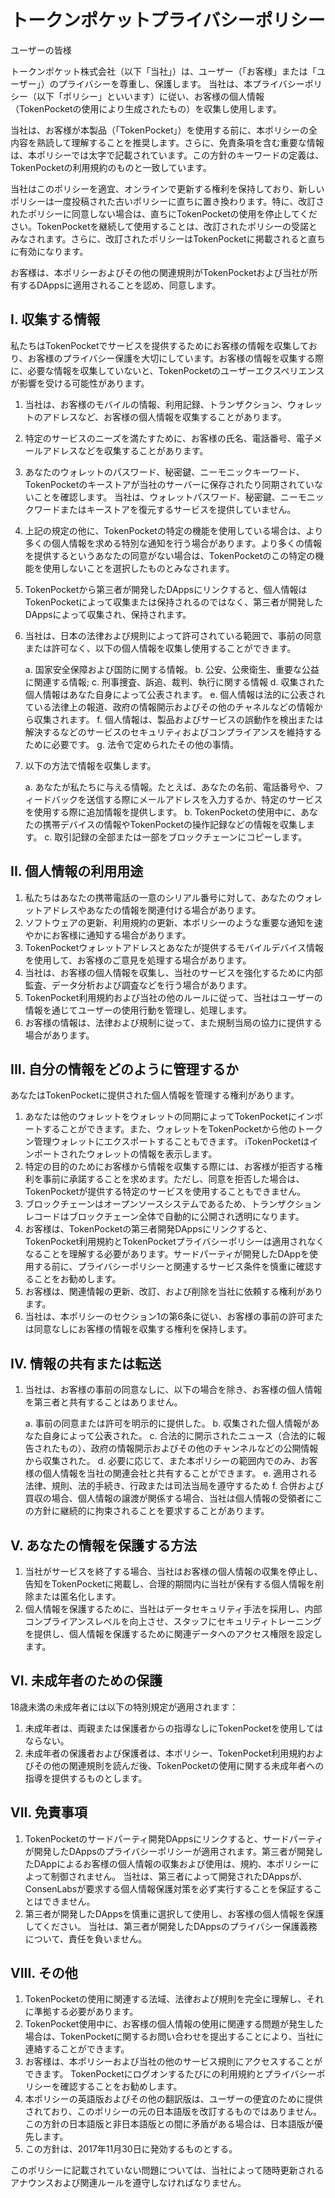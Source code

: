 # トークンポケットプライバシーポリシー

ユーザーの皆様

トークンポケット株式会社（以下「当社」）は、ユーザー（「お客様」または「ユーザー」）のプライバシーを尊重し、保護します。 当社は、本プライバシーポリシー（以下「ポリシー」といいます）に従い、お客様の個人情報（TokenPocketの使用により生成されたもの）を収集し使用します。

当社は、お客様が本製品（「TokenPocket」）を使用する前に、本ポリシーの全内容を熟読して理解することを推奨します。さらに、免責条項を含む重要な情報は、本ポリシーでは太字で記載されています。この方針のキーワードの定義は、TokenPocketの利用規約のものと一致しています。

当社はこのポリシーを適宜、オンラインで更新する権利を保持しており、新しいポリシーは一度投稿された古いポリシーに直ちに置き換わります。特に、改訂されたポリシーに同意しない場合は、直ちにTokenPocketの使用を停止してください。TokenPocketを継続して使用することは、改訂されたポリシーの受諾とみなされます。さらに、改訂されたポリシーはTokenPocketに掲載されると直ちに有効になります。

お客様は、本ポリシーおよびその他の関連規則がTokenPocketおよび当社が所有するDAppsに適用されることを認め、同意します。

## I. 収集する情報

私たちはTokenPocketでサービスを提供するためにお客様の情報を収集しており、お客様のプライバシー保護を大切にしています。お客様の情報を収集する際に、必要な情報を収集していないと、TokenPocketのユーザーエクスペリエンスが影響を受ける可能性があります。

1. 当社は、お客様のモバイルの情報、利用記録、トランザクション、ウォレットのアドレスなど、お客様の個人情報を収集することがあります。
2. 特定のサービスのニーズを満たすために、お客様の氏名、電話番号、電子メールアドレスなどを収集することがあります。
3. あなたのウォレットのパスワード、秘密鍵、ニーモニックキーワード、TokenPocketのキーストアが当社のサーバーに保存されたり同期されていないことを確認します。 当社は、ウォレットパスワード、秘密鍵、ニーモニックワードまたはキーストアを復元するサービスを提供していません。
4. 上記の規定の他に、TokenPocketの特定の機能を使用している場合は、より多くの個人情報を求める特別な通知を行う場合があります。より多くの情報を提供するというあなたの同意がない場合は、TokenPocketのこの特定の機能を使用しないことを選択したものとみなされます。
5. TokenPocketから第三者が開発したDAppsにリンクすると、個人情報はTokenPocketによって収集または保持されるのではなく、第三者が開発したDAppsによって収集され、保持されます。
6. 当社は、日本の法律および規則によって許可されている範囲で、事前の同意または許可なく、以下の個人情報を収集し使用することができます。

    a. 国家安全保障および国防に関する情報。
    b. 公安、公衆衛生、重要な公益に関連する情報;
    c. 刑事捜査、訴追、裁判、執行に関する情報
    d. 収集された個人情報はあなた自身によって公表されます。
    e. 個人情報は法的に公表されている法律上の報道、政府の情報開示およびその他のチャネルなどの情報から収集されます。
    f. 個人情報は、製品およびサービスの誤動作を検出または解決するなどのサービスのセキュリティおよびコンプライアンスを維持するために必要です。
    g. 法令で定められたその他の事情。

7. 以下の方法で情報を収集します。

    a. あなたが私たちに与える情報。たとえば、あなたの名前、電話番号や、フィードバックを送信する際にメールアドレスを入力するか、特定のサービスを使用する際に追加情報を提供します。
    b. TokenPocketの使用中に、あなたの携帯デバイスの情報やTokenPocketの操作記録などの情報を収集します。
    c. 取引記録の全部または一部をブロックチェーンにコピーします。

## II. 個人情報の利用用途

1. 私たちはあなたの携帯電話の一意のシリアル番号に対して、あなたのウォレットアドレスやあなたの情報を関連付ける場合があります。
2. ソフトウェアの更新、利用規約の更新、本ポリシーのような重要な通知を速やかにお客様に通知する場合があります。
3. TokenPocketウォレットアドレスとあなたが提供するモバイルデバイス情報を使用して、お客様のご意見を処理する場合があります。
4. 当社は、お客様の個人情報を収集し、当社のサービスを強化するために内部監査、データ分析および調査などを行う場合があります。
5. TokenPocket利用規約および当社の他のルールに従って、当社はユーザーの情報を通じてユーザーの使用行動を管理し、処理します。
6. お客様の情報は、法律および規制に従って、また規制当局の協力に提供する場合があります。

## III. 自分の情報をどのように管理するか

あなたはTokenPocketに提供された個人情報を管理する権利があります。

1. あなたは他のウォレットをウォレットの同期によってTokenPocketにインポートすることができます。また、ウォレットをTokenPocketから他のトークン管理ウォレットにエクスポートすることもできます。 iTokenPocketはインポートされたウォレットの情報を表示します。
2. 特定の目的のためにお客様から情報を収集する際には、お客様が拒否する権利を事前に承諾することを求めます。ただし、同意を拒否した場合は、TokenPocketが提供する特定のサービスを使用することもできません。
3. ブロックチェーンはオープンソースシステムであるため、トランザクションレコードはブロックチェーン全体で自動的に公開され透明になります。
4. お客様は、TokenPocketの第三者開発DAppsにリンクすると、TokenPocket利用規約とTokenPocketプライバシーポリシーは適用されなくなることを理解する必要があります。サードパーティが開発したDAppを使用する前に、プライバシーポリシーと関連するサービス条件を慎重に確認することをお勧めします。
5. お客様は、関連情報の更新、改訂、および削除を当社に依頼する権利があります。
6. 当社は、本ポリシーのセクション1の第6条に従い、お客様の事前の許可または同意なしにお客様の情報を収集する権利を保持します。

## IV. 情報の共有または転送

1. 当社は、お客様の事前の同意なしに、以下の場合を除き、お客様の個人情報を第三者と共有することはありません。

    a. 事前の同意または許可を明示的に提供した。
    b. 収集された個人情報があなた自身によって公表された。
    c. 合法的に開示されたニュース（合法的に報告されたもの）、政府の情報開示およびその他のチャンネルなどの公開情報から収集された。
    d. 必要に応じて、また本ポリシーの範囲内でのみ、お客様の個人情報を当社の関連会社と共有することができます。
    e. 適用される法律、規則、法的手続き、行政または司法当局を遵守するため
    f. 合併および買収の場合、個人情報の譲渡が関係する場合、当社は個人情報の受領者にこの方針に継続的に拘束されることを要求することがあります。

## V. あなたの情報を保護する方法

1. 当社がサービスを終了する場合、当社はお客様の個人情報の収集を停止し、告知をTokenPocketに掲載し、合理的期間内に当社が保有する個人情報を削除または匿名化します。
2. 個人情報を保護するために、当社はデータセキュリティ手法を採用し、内部コンプライアンスレベルを向上させ、スタッフにセキュリティトレーニングを提供し、個人情報を保護するために関連データへのアクセス権限を設定します。

## VI. 未成年者のための保護

18歳未満の未成年者には以下の特別規定が適用されます：

1. 未成年者は、両親または保護者からの指導なしにTokenPocketを使用してはならない。
2. 未成年者の保護者および保護者は、本ポリシー、TokenPocket利用規約およびその他の関連規則を読んだ後、TokenPocketの使用に関する未成年者への指導を提供するものとします。

## VII. 免責事項

1. TokenPocketのサードパーティ開発DAppsにリンクすると、サードパーティが開発したDAppsのプライバシーポリシーが適用されます。第三者が開発したDAppによるお客様の個人情報の収集および使用は、規約、本ポリシーによって制御されません。 当社は、第三者によって開発されたDAppsが、ConsenLabsが要求する個人情報保護対策を必ず実行することを保証することはできません。
2. 第三者が開発したDAppsを慎重に選択して使用し、お客様の個人情報を保護してください。 当社は、第三者が開発したDAppsのプライバシー保護義務について、責任を負いません。

## VIII. その他

1. TokenPocketの使用に関連する法域、法律および規則を完全に理解し、それに準拠する必要があります。
2. TokenPocket使用中に、お客様の個人情報の使用に関連する問題が発生した場合は、TokenPocketに関するお問い合わせを提出することにより、当社に連絡することができます。
3. お客様は、本ポリシーおよび当社の他のサービス規則にアクセスすることができます。 TokenPocketにログオンするたびにの利用規約とプライバシーポリシーを確認することをお勧めします。
4. 本ポリシーの英語版およびその他の翻訳版は、ユーザーの便宜のために提供されており、このポリシーの元の日本語版を改訂するものではありません。この方針の日本語版と非日本語版との間に矛盾がある場合は、日本語版が優先します。
5. この方針は、2017年11月30日に発効するものとする。

このポリシーに記載されていない問題については、当社によって随時更新されるアナウンスおよび関連ルールを遵守しなければなりません。